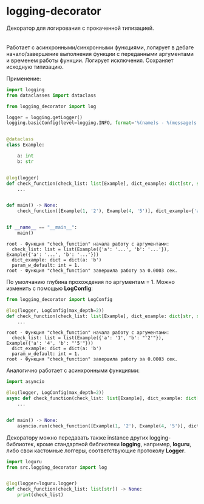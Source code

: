 # **logging-decorator**

Декоратор для логирования с прокаченной типизацией.
<br><br><br>
Работает с асинхронными/синхронными функциями,
логирует в дебаге начало/завершение выполнения функции с переданными аргументами и временем работы функции. Логирует исключения.
Сохраняет исходную типизацию.

Применение:

```python
import logging
from dataclasses import dataclass

from logging_decorator import log

logger = logging.getLogger()
logging.basicConfig(level=logging.INFO, format='%(name)s - %(message)s')


@dataclass
class Example:

    a: int
    b: str


@log(logger)
def check_function(check_list: list[Example], dict_example: dict[str, str], param_w_default: int = 1) -> None:
    ...


def main() -> None:
    check_function([Example(1, '2'), Example(4, '5')], dict_example={'a': 'b'})


if __name__ == "__main__":
    main()
```

```
root - Функция "check_function" начала работу с аргументами:
  check_list: list = list(Example({'a': '...', 'b': '...'}), Example({'a': '...', 'b': '...'}))
  dict_example: dict = dict(a: 'b')
  param_w_default: int = 1.
root - Функция "check_function" завершила работу за 0.0003 сек.
```

По умолчанию глубина прохождения по аргументам = 1. Можно изменить с помощью **LogConfig**:

```python
from logging_decorator import LogConfig

@log(logger, LogConfig(max_depth=2))
def check_function(check_list: list[Example], dict_example: dict[str, str], param_w_default: int = 1) -> None:
    ...
```

```
root - Функция "check_function" начала работу с аргументами:
  check_list: list = list(Example({'a': '1', 'b': "'2'"}), Example({'a': '4', 'b': "'5'"}))
  dict_example: dict = dict(a: 'b')
  param_w_default: int = 1.
root - Функция "check_function" завершила работу за 0.0003 сек.
```

Аналогично работает с асинхронными функциями:

```python
import asyncio

@log(logger, LogConfig(max_depth=2))
async def check_function(check_list: list[Example], dict_example: dict[str, str], param_w_default: int = 1) -> None:
    ...


def main() -> None:
    asyncio.run(check_function([Example(1, '2'), Example(4, '5')], dict_example={'a': 'b'}))
```

Декоратору можно передавать также instance других logging-библиотек,
кроме стандартной библиотеки **logging**, например, **loguru**,
либо свои кастомные логгеры, соответствующие протоколу **Logger**.

```python
import loguru
from src.logging_decorator import log


@log(logger=loguru.logger)
def check_function(check_list: list[str]) -> None:
    print(check_list)
```
